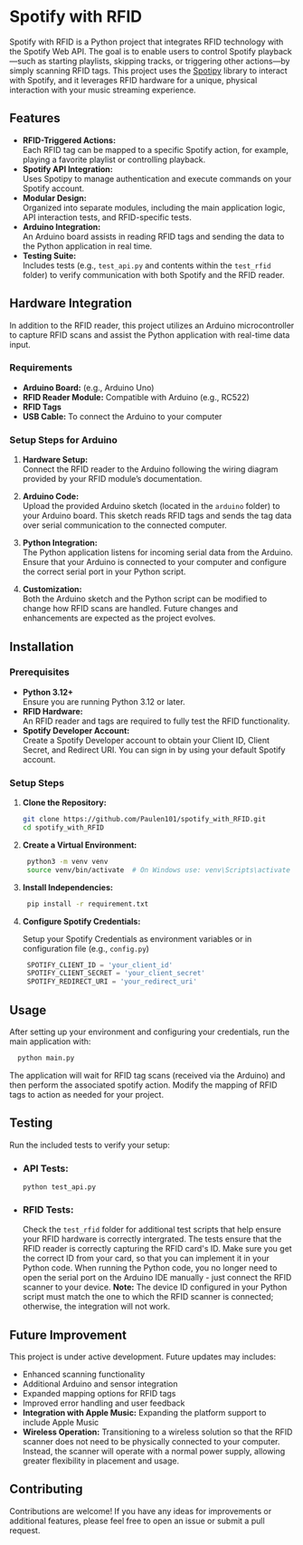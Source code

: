 # Spotify with RFID

Spotify with RFID is a Python project that integrates RFID technology with the Spotify Web API. The goal is to enable users to control Spotify playback—such as starting playlists, skipping tracks, or triggering other actions—by simply scanning RFID tags. This project uses the [Spotipy](https://spotipy.readthedocs.io/) library to interact with Spotify, and it leverages RFID hardware for a unique, physical interaction with your music streaming experience.

## Features

- **RFID-Triggered Actions:**  
  Each RFID tag can be mapped to a specific Spotify action, for example, playing a favorite playlist or controlling playback.
- **Spotify API Integration:**  
  Uses Spotipy to manage authentication and execute commands on your Spotify account.
- **Modular Design:**  
  Organized into separate modules, including the main application logic, API interaction tests, and RFID-specific tests.
- **Arduino Integration:**  
  An Arduino board assists in reading RFID tags and sending the data to the Python application in real time.
- **Testing Suite:**  
  Includes tests (e.g., `test_api.py` and contents within the `test_rfid` folder) to verify communication with both Spotify and the RFID reader.

## Hardware Integration

In addition to the RFID reader, this project utilizes an Arduino microcontroller to capture RFID scans and assist the Python application with real-time data input.

### Requirements

- **Arduino Board:** (e.g., Arduino Uno)
- **RFID Reader Module:** Compatible with Arduino (e.g., RC522)
- **RFID Tags**
- **USB Cable:** To connect the Arduino to your computer

### Setup Steps for Arduino

1. **Hardware Setup:**  
   Connect the RFID reader to the Arduino following the wiring diagram provided by your RFID module’s documentation.

2. **Arduino Code:**  
   Upload the provided Arduino sketch (located in the `arduino` folder) to your Arduino board. This sketch reads RFID tags and sends the tag data over serial communication to the connected computer.

3. **Python Integration:**  
   The Python application listens for incoming serial data from the Arduino. Ensure that your Arduino is connected to your computer and configure the correct serial port in your Python script.

4. **Customization:**  
   Both the Arduino sketch and the Python script can be modified to change how RFID scans are handled. Future changes and enhancements are expected as the project evolves.

## Installation

### Prerequisites

- **Python 3.12+**  
  Ensure you are running Python 3.12 or later.
- **RFID Hardware:**  
  An RFID reader and tags are required to fully test the RFID functionality.
- **Spotify Developer Account:**  
  Create a Spotify Developer account to obtain your Client ID, Client Secret, and Redirect URI. You can sign in by using your default Spotify account.  

### Setup Steps

1. **Clone the Repository:**

   ```bash
   git clone https://github.com/Paulen101/spotify_with_RFID.git
   cd spotify_with_RFID
   ```

2. **Create a Virtual Environment:**
  
   ```bash
    python3 -m venv venv
    source venv/bin/activate  # On Windows use: venv\Scripts\activate
   ```

3. **Install Independencies:**

   ```bash
    pip install -r requirement.txt
   ```

4. **Configure Spotify Credentials:**

     Setup your Spotify Credentials as environment variables or in configuration file (e.g., `config.py`)
     
     ```python
      SPOTIFY_CLIENT_ID = 'your_client_id'
      SPOTIFY_CLIENT_SECRET = 'your_client_secret'
      SPOTIFY_REDIRECT_URI = 'your_redirect_uri'
     ```

## Usage
After setting up your environment and configuring your credentials, run the main application with:

```bash
  python main.py
```
The application will wait for RFID tag scans (received via the Arduino) and then perform the associated spotify action. Modify the mapping of RFID tags to action as needed for your project.

## Testing
Run the included tests to verify your setup:

- ### API Tests:

      python test_api.py

- ### RFID Tests: 
    Check the `test_rfid` folder for additional test scripts that help ensure your RFID hardware is correctly intergrated. The tests ensure that the RFID reader is correctly capturing the RFID card's ID. Make sure you get the correct ID from your card, so that you can implement it in your Python code. When running the Python code, you no longer need to open the serial port on the Arduino IDE manually - just connect the RFID scanner to your device. __Note:__ The device ID configured in your Python script must match the one to which the RFID scanner is connected; otherwise, the integration will not work.

## Future Improvement
This project is under active development. Future updates may includes:
- Enhanced scanning functionality
- Additional Arduino and sensor integration
- Expanded mapping options for RFID tags
- Improved error handling and user feedback
- __Integration with Apple Music:__ Expanding the platform support to include Apple Music
- __Wireless Operation:__ Transitioning to a wireless solution so that the RFID scanner does not need to be physically connected to your computer. Instead, the scanner will operate with a normal power supply, allowing greater flexibility in placement and usage.

## Contributing 

Contributions are welcome! If you have any ideas for improvements or additional features, please feel free to open an issue or submit a pull request.
        
    


